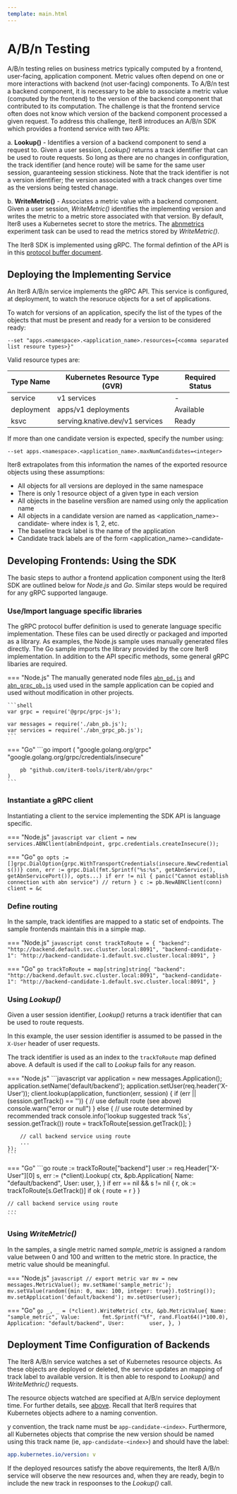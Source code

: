 ```yaml
---
template: main.html
---
```


# A/B/n Testing

A/B/n testing relies on business metrics typically computed by a frontend, user-facing, application component. Metric values often depend on one or more interactions with backend (not user-facing) components. To A/B/n test a backend component, it is necessary to be able to associate a metric value (computed by the frontend) to the version of the backend component that contributed to its computation. The challenge is that the frontend service often does not know which version of the backend component processed a given request.
To address this challenge, Iter8 introduces an A/B/n SDK which provides a frontend service with two APIs:

a. **Lookup()** - Identifies a version of a backend component to send a request to. Given a user session, *Lookup()* returns a track identifier that can be used to route requests. So long as there are no changes in configuration, the track identifier (and hence route) will be same for the same user session, guaranteeing session stickiness. Note that the track identifier is not a version identifier; the version associated with a track changes over time as the versions being tested chanage.

b. **WriteMetric()** - Associates a metric value with a backend component. Given a user session, *WriteMetric()* identifies the implementing version and writes the metric to a metric store associated with that version. By default, Iter8 uses a Kubernetes secret to store the metrics. The [abnmetrics](../tasks/abnmetrics.md) experiment task can be used to read the metrics stored by *WriteMetric()*.

The Iter8 SDK is implemented using gRPC. The formal defintion of the API is in this [protocol buffer document](https://raw.githubusercontent.com/iter8-tools/docs/v0.13.1/samples/abn-sample/frontend/abn.proto).

## Deploying the Implementing Service

An Iter8 A/B/n service implements the gRPC API. This service is configured, at deployment, to watch the resoruce objects for a set of applications.

To watch for versions of an application, specify the list of the types of the objects that must be present and ready for a version to be considered ready:

`--set "apps.<namespace>.<application_name>.resources={<comma separated list resoure types>}"`

Valid resource types are:

| Type Name | Kubernetes Resource Type (GVR) | Required Status |
| ---- | ---- | ----------- |
| service  | v1 services | - |
| deployment | apps/v1 deployments | Available |
| ksvc | serving.knative.dev/v1 services | Ready |

If more than one candidate version is expected, specify the number using:

`--set apps.<namespace>.<application_name>.maxNumCandidates=<integer>`

Iter8 extrapolates from this information the names of the exported resource objects using these assumptions:

- All objects for all versions are deployed in the same namespace
- There is only 1 resource object of a given type in each version
- All objects in the baseline versßion are named using only the application name
- All objects in a candidate version are named as <application_name>-candidate-<index> where index is 1, 2, etc.
- The baseline track label is the name of the application
- Candidate track labels are of the form <application_name>-candidate-<index>

## Developing Frontends: Using the SDK

The basic steps to author a frontend application component using the Iter8 SDK are outlined below for *Node.js* and *Go*. Similar steps would be required for any gRPC supported langauge.

### Use/Import language specific libraries

The gRPC protocol buffer definition is used to generate language specific implementation. These files can be used directly or packaged and imported as a library. As examples, the Node.js sample uses manually generated files directly. The Go sample imports the library provided by the core Iter8 implementation. In addition to the API specific methods, some general gRPC libaries are required.

=== "Node.js"
    The manually generated node files [`abn_pd.js`](https://raw.githubusercontent.com/iter8-tools/docs/v0.13.0/samples/abn-sample/frontend/node/abn_pb.js) and [`abn_grpc_pb.js`](https://raw.githubusercontent.com/iter8-tools/docs/v0.13.0/samples/abn-sample/frontend/node/abn_grpc_pb.js) used used in the sample application can be copied and used without modification in other projects.

    ```shell
    var grpc = require('@grpc/grpc-js');

    var messages = require('./abn_pb.js');
    var services = require('./abn_grpc_pb.js');
    ```

=== "Go"
    ```go
    import (
	    "google.golang.org/grpc"
	    "google.golang.org/grpc/credentials/insecure"

        pb "github.com/iter8-tools/iter8/abn/grpc"
    )
    ```

### Instantiate a gRPC client

Instantiating a client to the service implementing the SDK API is language specific.

=== "Node.js"
    ```javascript
    var client = new services.ABNClient(abnEndpoint, grpc.credentials.createInsecure());
    ```

=== "Go"
    ```go
	opts := []grpc.DialOption{grpc.WithTransportCredentials(insecure.NewCredentials())}
	conn, err := grpc.Dial(fmt.Sprintf("%s:%s", getAbnService(), getAbnServicePort()), opts...)
	if err != nil {
		panic("Cannot establish connection with abn service")
		// return
	}
	c := pb.NewABNClient(conn)
	client = &c
    ```

### Define routing

In the sample, track identifies are mapped to a static set of endpoints. The sample frontends maintain this in a simple map.

=== "Node.js"
    ```javascript
    const trackToRoute = {
        "backend":   "http://backend.default.svc.cluster.local:8091",
        "backend-candidate-1": "http://backend-candidate-1.default.svc.cluster.local:8091",
    }
    ```

=== "Go"
    ```go
    	trackToRoute = map[string]string{
		"backend":             "http://backend.default.svc.cluster.local:8091",
		"backend-candidate-1": "http://backend-candidate-1.default.svc.cluster.local:8091",
	}
    ```

### Using *Lookup()*

Given a user session identifier, *Lookup()* returns a track identifier that can be used to route requests. 

In this example, the user session identifier is assumed to be passed in the `X-User` header of user requests.

The track identifier is used as an index to the `trackToRoute` map defined above. A default is used if the call to *Lookup* fails for any reason.

=== "Node.js"
    ```javascript
    var application = new messages.Application();
    application.setName('default/backend');
    application.setUser(req.header('X-User'));
    client.lookup(application, function(err, session) {
        if (err || (session.getTrack() == '')) {
            // use default route (see above)
            console.warn("error or null")
        } else {
            // use route determined by recommended track
            console.info('lookup suggested track %s', session.getTrack())
            route = trackToRoute[session.getTrack()];
        }

        // call backend service using route
        ...
    });
    ```

=== "Go"
    ```go
    route := trackToRoute["backend"]
	user := req.Header["X-User"][0]
    s, err := (*client).Lookup(
		ctx,
		&pb.Application{
			Name: "default/backend",
			User: user,
		},
	)
    if err == nil && s != nil {
		r, ok := trackToRoute[s.GetTrack()]
		if ok {
			route = r
		}
	}

    // call backend service using route
	...
    ```

### Using *WriteMetric()*

In the samples, a single metric named *sample_metric* is assigned a random value between 0 and 100 and written to the metric store. In practice, the metric value should be meaningful.

=== "Node.js"
    ```javascript
    // export metric
    var mv = new messages.MetricValue();
    mv.setName('sample_metric');
    mv.setValue(random({min: 0, max: 100, integer: true}).toString());
    mv.setApplication('default/backend');
    mv.setUser(user);
    ```

=== "Go"
    ```go
    	_, _ = (*client).WriteMetric(
		ctx,
		&pb.MetricValue{
			Name:        "sample_metric",
			Value:       fmt.Sprintf("%f", rand.Float64()*100.0),
			Application: "default/backend",
			User:        user,
		},
	)
    ```

## Deployment Time Configuration of Backends

The Iter8 A/B/n service watches a set of Kubernetes resource objects. As these objects are deployed or deleted, the service updates an mapping of track label to available version. It is then able to respond to *Lookup()* and *WriteMethric()* requests.

The resource objects watched are specified at A/B/n service deployment time. For further details, see [above](#deploying-the-implementing-service). Recall that Iter8 requires that Kubernetes objects adhere to a naming convention.

y convention, the track name must be `app-candidate-<index>`. Furthermore, all Kubernetes objects that comprise the new version should be named using this track name (ie, `app-candidate-<index>`) and should have the label:

```yaml
app.kubernetes.io/version: v
```

If the deployed resources satisfy the above requirements, the Iter8 A/B/n service will observe the new resources and, when they are ready, begin to include the new track in respoonses to the *Lookup()* call.